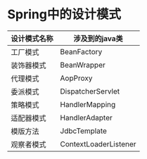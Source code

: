 # Spring中的设计模式

| 设计模式名称 | 涉及到的java类        |
| :----------- | --------------------- |
| 工厂模式     | BeanFactory           |
| 装饰器模式   | BeanWrapper           |
| 代理模式     | AopProxy              |
| 委派模式     | DispatcherServlet     |
| 策略模式     | HandlerMapping        |
| 适配器模式   | HandlerAdapter        |
| 模版方法     | JdbcTemplate          |
| 观察者模式   | ContextLoaderListener |

